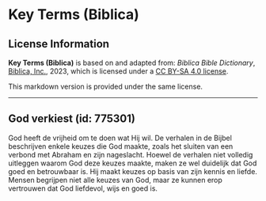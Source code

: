 # Key Terms (Biblica)

## License Information

**Key Terms (Biblica)** is based on and adapted from: _Biblica Bible Dictionary_, [Biblica, Inc.](https://www.biblica.com/), 2023, which is licensed under a [CC BY-SA 4.0 license](https://creativecommons.org/licenses/by-sa/4.0/legalcode.en).

This markdown version is provided under the same license.



--------------------------------

## God verkiest (id: 775301)

God heeft de vrijheid om te doen wat Hij wil. De verhalen in de Bijbel beschrijven enkele keuzes die God maakte, zoals het sluiten van een verbond met Abraham en zijn nageslacht. Hoewel de verhalen niet volledig uitleggen waarom God deze keuzes maakte, maken ze wel duidelijk dat God goed en betrouwbaar is. Hij maakt keuzes op basis van zijn kennis en liefde. Mensen begrijpen niet alle keuzes van God, maar ze kunnen erop vertrouwen dat God liefdevol, wijs en goed is.


